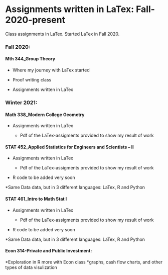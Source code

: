 # Assignments written in LaTex: Fall-2020-present
Class assignments in LaTex. Started LaTex in Fall 2020.

### Fall 2020:
#### Mth 344_Group Theory
* Where my journey with LaTex started
  
* Proof writing class

* Assignments written in LaTex

### Winter 2021:
####  Math 338_Modern College Geometry
* Assignments written in LaTex

  * Pdf of the LaTex-assigments provided to show my result of work


####  STAT 452_Applied Statistics for Engineers and Scientists – II
* Assignments written in LaTex

    * Pdf of the LaTex-assigments provided to show my result of work

* R code to be added very soon

*Same Data data, but in 3 different languages: LaTex, R and Python

#### STAT 461_Intro to Math Stat I
* Assignments written in LaTex

  * Pdf of the LaTex-assigments provided to show my result of work

* R code to be added very soon

*Same Data data, but in 3 different languages: LaTex, R and Python

#### Econ 314-Private and Public Investment: 

*Exploration in R more with Econ class
  *graphs, cash flow charts, and other types of data visulization

 




